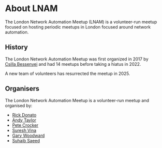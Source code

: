 # About LNAM

The London Network Automation Meetup (LNAM) is a volunteer-run meetup focused on hosting periodic meetups in London focused around network automation.

## History

The London Network Automation Meetup was first organized in 2017 by [Csilla Bessenyei](https://www.linkedin.com/in/csilla-bessenyei-4114663b/) and had 14 meetups before taking a hiatus in 2022.  

A new team of volunteers has resurrected the meetup in 2025.

## Organisers

The London Network Automation Meetup is a volunteer-run meetup and organised by:

- [Rick Donato](https://www.linkedin.com/in/rick-donato/)
- [Andy Taylor](https://www.linkedin.com/in/ataylor/)
- [Pete Crocker](https://www.linkedin.com/in/petercrocker/)
- [Suresh Vina](https://www.linkedin.com/in/suresh-vina-282545a9/)
- [Gary Woodward](https://www.linkedin.com/in/gary-woodward-b865199/)
- [Suhaib Saeed](https://www.linkedin.com/in/suhaibsaeed/)
